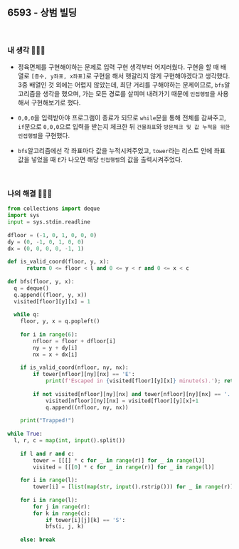 ## 6593 - 상범 빌딩
</br>

### 내 생각 🤷🏻‍♂️
- 정육면체를 구현해야하는 문제로 입력 구현 생각부터 어지러웠다.
    구현을 할 때 배열로 `[층수, y좌표, x좌표]`로 구현을 해서 햇갈리지 않게 구현해야겠다고 생각했다.
    3중 배열인 것 외에는 어렵지 않았는데, 최단 거리를 구해야하는 문제이므로, `bfs`알고리즘을 생각을 했으며, 가는 모든 경로를 살피며 내려가기 때문에 `인접행렬`을 사용해서 구현해보기로 했다.

- `0,0,0`을 입력받아야 프로그램이 종료가 되므로 `while`문을 통해 전체를 감싸주고, `if`문으로 `0,0,0`으로 입력을 받는지 체크한 뒤 `건물좌표`와 `방문체크 및 값 누적을 위한 인접행렬`을 구현했다.

- `bfs`알고리즘에선 각 좌표마다 값을 누적시켜주었고, `tower`라는 리스트 안에 좌표 값을 넣었을 때 `E`가 나오면 해당 `인접행렬`의 값을 출력시켜주었다.
    
</br>

### 나의 해결 👨🏻‍💻
```python
from collections import deque
import sys
input = sys.stdin.readline
    
dfloor = (-1, 0, 1, 0, 0, 0)
dy = (0, -1, 0, 1, 0, 0)
dx = (0, 0, 0, 0, -1, 1)
    
def is_valid_coord(floor, y, x):
      return 0 <= floor < l and 0 <= y < r and 0 <= x < c
    
def bfs(floor, y, x):
  q = deque()
  q.append((floor, y, x))
  visited[floor][y][x] = 1
    
  while q:
    floor, y, x = q.popleft()
    
    for i in range(6):
        nfloor = floor + dfloor[i]
        ny = y + dy[i]
        nx = x + dx[i]
          
    if is_valid_coord(nfloor, ny, nx):
        if tower[nfloor][ny][nx] == 'E':
            print(f'Escaped in {visited[floor][y][x]} minute(s).'); return
    
        if not visited[nfloor][ny][nx] and tower[nfloor][ny][nx] == '.':
            visited[nfloor][ny][nx] = visited[floor][y][x]+1
            q.append((nfloor, ny, nx))
                
    print("Trapped!")
    
while True:
  l, r, c = map(int, input().split())
      
    if l and r and c:
        tower = [[[] * c for _ in range(r)] for _ in range(l)]
        visited = [[[0] * c for _ in range(r)] for _ in range(l)]
    
    for i in range(l):
        tower[i] = [list(map(str, input().rstrip())) for _ in range(r)];input()
    
    for i in range(l):
        for j in range(r):
        for k in range(c):
            if tower[i][j][k] == 'S':
            bfs(i, j, k)
        
    else: break
```